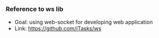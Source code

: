### Reference to ws lib
 * Goal: using web-socket for developing web application
 * Link: https://github.com/iTasks/ws
